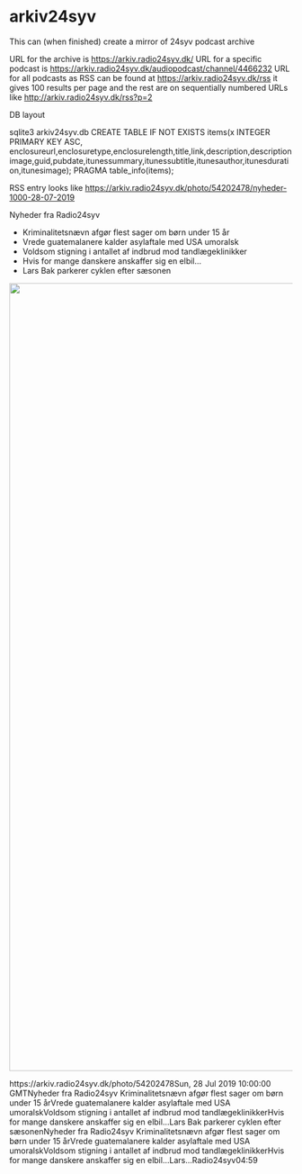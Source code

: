 # arkiv24syv
This can (when finished) create a mirror of 24syv podcast archive

URL for the archive is https://arkiv.radio24syv.dk/
URL for a specific podcast is https://arkiv.radio24syv.dk/audiopodcast/channel/4466232
URL for all podcasts as RSS can be found at https://arkiv.radio24syv.dk/rss it gives 100 results per page and the rest are on sequentially numbered URLs like http://arkiv.radio24syv.dk/rss?p=2



DB layout

sqlite3 arkiv24syv.db
CREATE TABLE IF NOT EXISTS items(x INTEGER PRIMARY KEY ASC, enclosureurl,enclosuretype,enclosurelength,title,link,description,descriptionimage,guid,pubdate,itunessummary,itunessubtitle,itunesauthor,itunesduration,itunesimage);
PRAGMA table_info(items);

RSS entry looks like
<item><enclosure url="https://arkiv.radio24syv.dk/49543331/54202478/dfc90ad8eaf93453562ed3961e565a5f/video_medium/nyheder-1000-28-07-2019-video.mp4?source=podcast" type="video/mp4" length="3550177"/><title>Nyheder 10.00 28-07-2019</title><link>https://arkiv.radio24syv.dk/photo/54202478/nyheder-1000-28-07-2019</link><description><p><p>Nyheder fra Radio24syv</p>
<ul><li>Kriminalitetsnævn afgør flest sager om børn under 15 år</li><li>Vrede guatemalanere kalder asylaftale med USA umoralsk</li><li>Voldsom stigning i antallet af indbrud mod tandlægeklinikker</li><li>Hvis for mange danskere anskaffer sig en elbil...</li><li>Lars Bak parkerer cyklen efter sæsonen</li></ul></p><p><a href="https://arkiv.radio24syv.dk/photo/54202478/nyheder-1000-28-07-2019"><img src="https://arkiv.radio24syv.dk/49543331/54202478/dfc90ad8eaf93453562ed3961e565a5f/standard/download-thumbnail.jpg" width="1400" height="1400"/></a></p></description><guid>https://arkiv.radio24syv.dk/photo/54202478</guid><pubDate>Sun, 28 Jul 2019 10:00:00 GMT</pubDate><itunes:summary>Nyheder fra Radio24syv
Kriminalitetsnævn afgør flest sager om børn under 15 årVrede guatemalanere kalder asylaftale med USA umoralskVoldsom stigning i antallet af indbrud mod tandlægeklinikkerHvis for mange danskere anskaffer sig en elbil...Lars Bak parkerer cyklen efter sæsonen</itunes:summary><itunes:subtitle>Nyheder fra Radio24syv
Kriminalitetsnævn afgør flest sager om børn under 15 årVrede guatemalanere kalder asylaftale med USA umoralskVoldsom stigning i antallet af indbrud mod tandlægeklinikkerHvis for mange danskere anskaffer sig en elbil...Lars...</itunes:subtitle><itunes:author>Radio24syv</itunes:author><itunes:duration>04:59</itunes:duration><itunes:image href="https://arkiv.radio24syv.dk/49543331/54202478/dfc90ad8eaf93453562ed3961e565a5f/standard/download-thumbnail.jpg/thumbnail.jpg"/></item>
